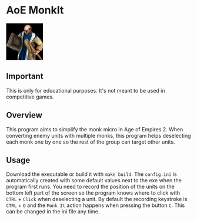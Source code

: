 # AoE MonkIt

<img src="Monk_aoe2DE.webp" width="100">

## Important
This is only for educational purposes. It's not meant to be used in competitive games.

## Overview
This program aims to simplify the monk micro in Age of Empires 2. When converting enemy units with multiple monks, this program helps deselecting each monk one by one so the rest of the group can target other units.

## Usage
Download the executable or build it with `make build`. The `config.ini` is automatically created with some default values next to the exe when the program first runs. You need to record the position of the units on the bottom left part of the screen so the program knows where to click with `CTRL` + `Click` when deselecting a unit. By default the recording keystroke is `CTRL` + `O` and the `Monk It` action happens when pressing the button `C`. This can be changed in the ini file any time.